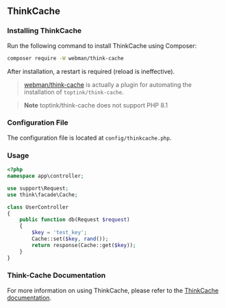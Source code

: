 ## ThinkCache

### Installing ThinkCache
Run the following command to install ThinkCache using Composer:
```sh
composer require -W webman/think-cache
```
After installation, a restart is required (reload is ineffective).

> [webman/think-cache](https://www.workerman.net/plugin/15) is actually a plugin for automating the installation of `toptink/think-cache`.

> **Note**
> toptink/think-cache does not support PHP 8.1

### Configuration File
The configuration file is located at `config/thinkcache.php`.

### Usage
```php
<?php
namespace app\controller;

use support\Request;
use think\facade\Cache;

class UserController
{
    public function db(Request $request)
    {
        $key = 'test_key';
        Cache::set($key, rand());
        return response(Cache::get($key));
    }
}
```

### Think-Cache Documentation
For more information on using ThinkCache, please refer to the [ThinkCache documentation](https://github.com/top-think/think-cache).